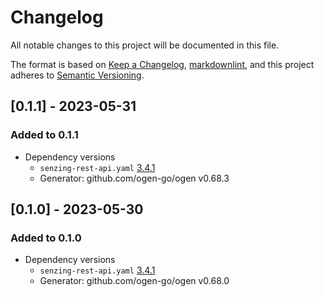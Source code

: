 # Changelog

All notable changes to this project will be documented in this file.

The format is based on [Keep a Changelog](https://keepachangelog.com/en/1.0.0/),
[markdownlint](https://dlaa.me/markdownlint/),
and this project adheres to [Semantic Versioning](https://semver.org/spec/v2.0.0.html).

## [0.1.1] - 2023-05-31

### Added to 0.1.1

- Dependency versions
  - `senzing-rest-api.yaml` [3.4.1](https://github.com/Senzing/senzing-rest-api-specification/blob/3.4.1/senzing-rest-api.yaml)
  - Generator: github.com/ogen-go/ogen v0.68.3

## [0.1.0] - 2023-05-30

### Added to 0.1.0

- Dependency versions
  - `senzing-rest-api.yaml` [3.4.1](https://github.com/Senzing/senzing-rest-api-specification/blob/3.4.1/senzing-rest-api.yaml)
  - Generator: github.com/ogen-go/ogen v0.68.0
